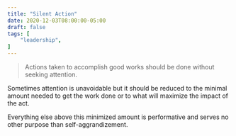 ```yaml
---
title: "Silent Action"
date: 2020-12-03T08:00:00-05:00
draft: false
tags: [
	"leadership",
]
---
```


> Actions taken to accomplish good works should be done without seeking attention.

Sometimes attention is unavoidable but it should be reduced to the minimal amount needed to get the work done or to what will maximize the impact of the act.

Everything else above this minimized amount is performative and serves no other purpose than self-aggrandizement.